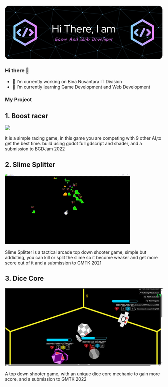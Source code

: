 ![image](https://github.com/JonathanWK1/JonathanWK1/blob/main/github-header-image%20(1).png)

### Hi there 👋
- 🔭 I’m currently working on Bina Nusantara IT Division
- 🌱 I’m currently learning Game Development and Web Development


### My Project 
## 1. Boost racer

![](https://github.com/JonathanWK1/JonathanWK1/blob/main/youtube-video-gif.gif)

it is a simple racing game, in this game you are competing with 9 other AI,to get the best time. build using godot full gdscript and shader, and a submission to BGDJam 2022


## 2. Slime Splitter

![image](https://github.com/JonathanWK1/JonathanWK1/blob/main/2023-10-03%2010-03-33.gif)


Slime Splitter is a tactical arcade top down shooter game, simple but addicting, 
you can kill or split the slime so it become weaker and get more score out of it and a submission to GMTK 2021


## 3. Dice Core

![image](https://github.com/JonathanWK1/JonathanWK1/blob/main/image.png)

A top down shooter game, with an unique dice core mechanic to gain more score, and a submission to GMTK 2022


<!--
**JonathanWK1/JonathanWK1** is a ✨ _special_ ✨ repository because its `README.md` (this file) appears on your GitHub profile.

Here are some ideas to get you started:

- 🔭 I’m currently working on ...
- 🌱 I’m currently learning ...
- 👯 I’m looking to collaborate on ...
- 🤔 I’m looking for help with ...
- 💬 Ask me about ...
- 📫 How to reach me: ...
- 😄 Pronouns: ...
- ⚡ Fun fact: ...
-->
